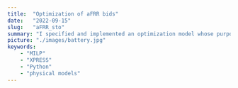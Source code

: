 ```yaml
---
title:  "Optimization of aFRR bids"
date:   "2022-09-15"
slug:   "aFRR_sto"
summary: "I specified and implemented an optimization model whose purpose is to optimize the bidding strategy of a battery on the soon-live PICASSO market for aFRR. Modelling was done in the open-source library Pyomo"
picture: "./images/battery.jpg"
keywords: 
    - "MILP"
    - "XPRESS"
    - "Python"
    - "physical models"
---
```

